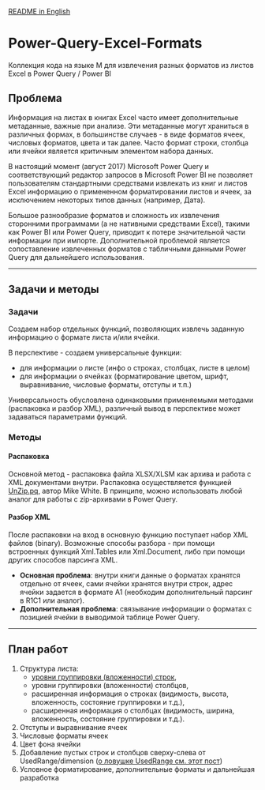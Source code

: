 
[README in English](README.md)
# Power-Query-Excel-Formats
Коллекция кода на языке M для извлечения разных форматов из листов Excel в Power Query / Power BI


## Проблема
Информация на листах в книгах Excel часто имеет дополнительные метаданные, важные при анализе. Эти метаданные могут храниться в различных формах, в большинстве случаев - в виде форматов ячеек, числовых форматов, цвета и так далее. Часто формат строки, столбца или ячейки является критичным элементом набора данных.

В настоящий момент (август 2017) Microsoft Power Query и соответствующий редактор запросов в Microsoft Power BI не позволяет пользователям стандартными средствами извлекать из книг и листов Excel информацию о примененном форматировании листов и ячеек, за исключением некоторых типов данных (например, Дата).

Большое разнообразие форматов и сложность их извлечения сторонними программами (а не нативными средствами Excel), такими как Power BI или Power Query, приводит к потере значительной части информации при импорте. Дополнительной проблемой является сопоставление извлеченных форматов с табличными данными Power Query для дальнейшего использования.

---
## Задачи и методы
### Задачи

Создаем набор отдельных функций, позволяющих извлечь заданную информацию о формате листа и/или ячейки.

В перспективе - создаем универсальные функции: 
- для информации о листе (инфо о строках, столбцах, листе в целом)
- для информации о ячейках (форматирование цветом, шрифт, выравнивание, числовые форматы, отступы и т.п.)

Универсальность обусловлена одинаковыми применяемыми методами (распаковка и разбор XML), различный вывод в перспективе может задаваться параметрами функций.

### Методы
#### Распаковка

Основной метод - распаковка файла XLSX/XLSM как архива и работа с XML документами внутри.
Распаковка осуществляется функцией [UnZip.pq](UnZip.pq), автор Mike White. В принципе, можно использовать любой аналог для работы с zip-архивами в Power Query.

#### Разбор XML

После распаковки на вход в основную функцию поступает набор XML файлов (binary).
Возможные способы разбора - при помощи встроенных функций Xml.Tables или Xml.Document, либо при помощи других способов парсинга XML.

* **Основная проблема**: внутри книги данные о форматах хранятся отдельно от ячеек, сами ячейки хранятся внутри строк, адрес ячейки задается в формате A1 (необходим дополнительный парсинг в R1C1 или аналог).
* **Дополнительная проблема**: связывание информации о форматах с позицией ячейки в выводимой таблице Power Query.

---
## План работ

1. Структура листа: 
    - [уровни группировки (вложенности) строк](../../tree/master/RowsOutline),
    - уровни группировки (вложенности) столбцов,
    - расширенная информация о строках (видимость, высота, вложенность, состояние группировки и т.д.),
    - расширенная информация о столбцах (видимость, ширина, вложенность, состояние группировки и т.д.).
2. Отступы и выравнивание ячеек
3. Числовые форматы ячеек
4. Цвет фона ячейки
5. Добавление пустых строк и столбцов сверху-слева от UsedRange/dimension ([о ловушке UsedRange см. этот пост](http://excel-inside.pro/ru/blog/2017/05/23/импорт-данных-в-power-query-и-power-bi-из-excel-ловушка-usedrange/))
6. Условное форматирование, дополнительные форматы и дальнейшая разработка
